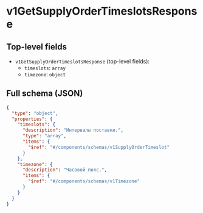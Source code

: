 # v1GetSupplyOrderTimeslotsResponse

## Top-level fields
- `v1GetSupplyOrderTimeslotsResponse` (top-level fields):
  - `timeslots`: `array`
  - `timezone`: `object`

## Full schema (JSON)
```json
{
  "type": "object",
  "properties": {
    "timeslots": {
      "description": "Интервалы поставки.",
      "type": "array",
      "items": {
        "$ref": "#/components/schemas/v1SupplyOrderTimeslot"
      }
    },
    "timezone": {
      "description": "Часовой пояс.",
      "items": {
        "$ref": "#/components/schemas/v1Timezone"
      }
    }
  }
}
```
